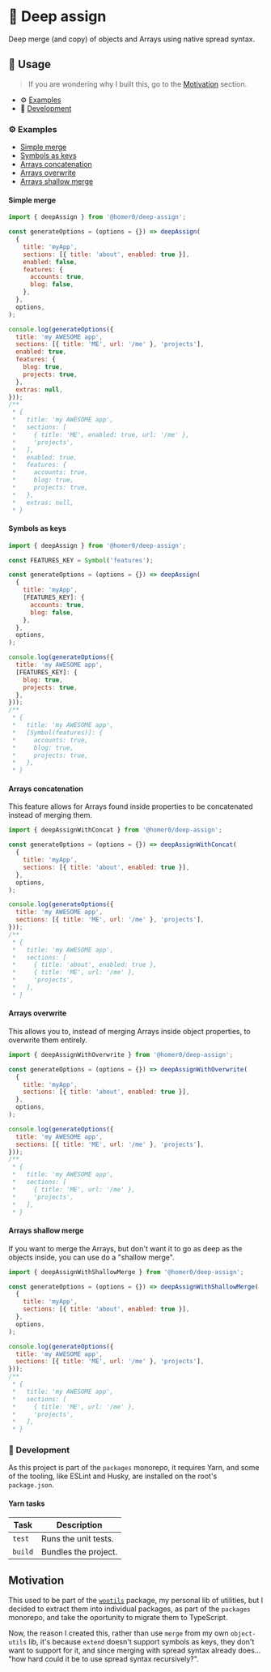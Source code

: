 # 🧬 Deep assign

Deep merge (and copy) of objects and Arrays using native spread syntax.

## 🍿 Usage

> If you are wondering why I built this, go to the [Motivation](#motivation) section.

- ⚙️ [Examples](#%EF%B8%8F-examples)
- 🤘 [Development](#-development)

### ⚙️ Examples

- [Simple merge](#simple-merge)
- [Symbols as keys](#symbols-as-keys)
- [Arrays concatenation](#array-concatenation)
- [Arrays overwrite](#array-overwrite)
- [Arrays shallow merge](#array-shallow-merge)

#### Simple merge

```js
import { deepAssign } from '@homer0/deep-assign';

const generateOptions = (options = {}) => deepAssign(
  {
    title: 'myApp',
    sections: [{ title: 'about', enabled: true }],
    enabled: false,
    features: {
      accounts: true,
      blog: false,
    },
  },
  options,
);

console.log(generateOptions({
  title: 'my AWESOME app',
  sections: [{ title: 'ME', url: '/me' }, 'projects'],
  enabled: true,
  features: {
    blog: true,
    projects: true,
  },
  extras: null,
}));
/**
 * {
 *   title: 'my AWESOME app',
 *   sections: [
 *     { title: 'ME', enabled: true, url: '/me' },
 *     'projects',
 *   ],
 *   enabled: true,
 *   features: {
 *     accounts: true,
 *     blog: true,
 *     projects: true,
 *   },
 *   extras: null,
 * }
```

#### Symbols as keys

```js
import { deepAssign } from '@homer0/deep-assign';

const FEATURES_KEY = Symbol('features');

const generateOptions = (options = {}) => deepAssign(
  {
    title: 'myApp',
    [FEATURES_KEY]: {
      accounts: true,
      blog: false,
    },
  },
  options,
);

console.log(generateOptions({
  title: 'my AWESOME app',
  [FEATURES_KEY]: {
    blog: true,
    projects: true,
  },
}));
/**
 * {
 *   title: 'my AWESOME app',
 *   [Symbol(features)]: {
 *     accounts: true,
 *     blog: true,
 *     projects: true,
 *   },
 * }
```

#### Arrays concatenation

This feature allows for Arrays found inside properties to be concatenated instead of merging them.

```js
import { deepAssignWithConcat } from '@homer0/deep-assign';

const generateOptions = (options = {}) => deepAssignWithConcat(
  {
    title: 'myApp',
    sections: [{ title: 'about', enabled: true }],
  },
  options,
);

console.log(generateOptions({
  title: 'my AWESOME app',
  sections: [{ title: 'ME', url: '/me' }, 'projects'],
}));
/**
 * {
 *   title: 'my AWESOME app',
 *   sections: [
 *     { title: 'about', enabled: true },
 *     { title: 'ME', url: '/me' },
 *     'projects',
 *   ],
 * }
```

#### Arrays overwrite

This allows you to, instead of merging Arrays inside object properties, to overwrite them entirely.

```js
import { deepAssignWithOverwrite } from '@homer0/deep-assign';

const generateOptions = (options = {}) => deepAssignWithOverwrite(
  {
    title: 'myApp',
    sections: [{ title: 'about', enabled: true }],
  },
  options,
);

console.log(generateOptions({
  title: 'my AWESOME app',
  sections: [{ title: 'ME', url: '/me' }, 'projects'],
}));
/**
 * {
 *   title: 'my AWESOME app',
 *   sections: [
 *     { title: 'ME', url: '/me' },
 *     'projects',
 *   ],
 * }
```

#### Arrays shallow merge

If you want to merge the Arrays, but don't want it to go as deep as the objects inside, you can use do a "shallow merge".

```js
import { deepAssignWithShallowMerge } from '@homer0/deep-assign';

const generateOptions = (options = {}) => deepAssignWithShallowMerge(
  {
    title: 'myApp',
    sections: [{ title: 'about', enabled: true }],
  },
  options,
);

console.log(generateOptions({
  title: 'my AWESOME app',
  sections: [{ title: 'ME', url: '/me' }, 'projects'],
}));
/**
 * {
 *   title: 'my AWESOME app',
 *   sections: [
 *     { title: 'ME', url: '/me' },
 *     'projects',
 *   ],
 * }
```

### 🤘 Development

As this project is part of the `packages` monorepo, it requires Yarn, and some of the tooling, like ESLint and Husky, are installed on the root's `package.json`.

#### Yarn tasks

| Task    | Description          |
| ------- | -------------------- |
| `test`  | Runs the unit tests. |
| `build` | Bundles the project. |

## Motivation

This used to be part of the [`wootils`](https://www.npmjs.com/package/wootils) package, my personal lib of utilities, but I decided to extract them into individual packages, as part of the `packages` monorepo, and take the oportunity to migrate them to TypeScript.

Now, the reason I created this, rather than use `merge` from my own `object-utils` lib, it's because `extend` doesn't support symbols as keys, they don't want to support for it, and since merging with spread syntax already does... "how hard could it be to use spread syntax recursively?".
